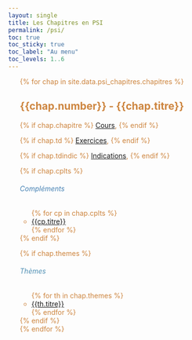 ```yaml
---
layout: single
title: Les Chapitres en PSI
permalink: /psi/
toc: true
toc_sticky: true
toc_label: "Au menu"
toc_levels: 1..6
---
```


<ul start="0" style="color:Peru; list-style-type:none">
{% for chap in site.data.psi_chapitres.chapitres %}
<li>
<h2 id="chap_{{chap.number}}" style="color:Peru">{{chap.number}} - {{chap.titre}}</h2>
{% if chap.chapitre %}
<a href="./psi_doc/chap_e{{chap.number}}.pdf">Cours</a>,
{% endif %}


{% if chap.td %}
<a href="./psi_doc/exos_e{{chap.number}}.pdf">Exercices</a>,
{% endif %}


{% if chap.tdindic %}
<a href="./psi_doc/exos_i{{chap.number}}.pdf">Indications</a>,
{% endif %}

{% if chap.cplts %}
<h6 style="color:SteelBlue">Compléments</h6> <ul>
{% for cp in chap.cplts %}
<li>
<a href="./psi_doc/themes_e{{cp.number}}.pdf">{{cp.titre}}</a>
</li>
{% endfor %}
</ul>
{% endif %}

{% if chap.themes %}
<h6 style="color:#5090B4">Thèmes</h6> <ul>
{% for th in chap.themes %}
<li>
<a href="./psi_doc/themes_e{{th.number}}.pdf">{{th.titre}}</a>
</li>
{% endfor %}
</ul>
{% endif %}
</li>
{% endfor %}
</ul>
